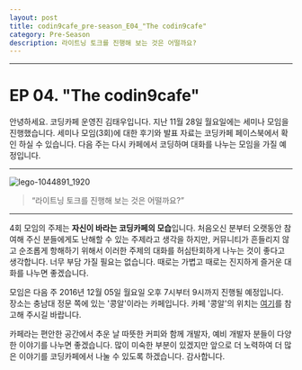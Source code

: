 ```yaml
---
layout: post
title: codin9cafe_pre-season_E04_"The codin9cafe"
category: Pre-Season 
description: 라이트닝 토크를 진행해 보는 것은 어떨까요?
---
```


---
# EP 04. "The codin9cafe"

안녕하세요. 코딩카페 운영진 김태우입니다.
지난 11월 28일 월요일에는 세미나 모임을 진행했습니다. 세미나 모임(3회)에 대한 후기와 발표 자료는 코딩카페 페이스북에서 확인 하실 수 있습니다.
다음 주는 다시 카페에서 코딩하며 대화를 나누는 모임을 가질 예정입니다.

---

![lego-1044891_1920](https://cloud.githubusercontent.com/assets/6007758/20835614/f798fd4c-b8de-11e6-9388-3d7c895aec76.jpg)

> “라이트닝 토크를 진행해 보는 것은 어떨까요?”

---


4회 모임의 주제는 **자신이 바라는 코딩카페의 모습**입니다.
처음오신 분부터 오랫동안 참여해 주신 분들에게도 난해할 수 있는 주제라고 생각을 하지만, 
커뮤니티가 흔들리지 않고 순조롭게 항해하기 위해서 이러한 주제의 대화를 허심탄회하게 나누는 것이 좋다고 생각합니다.
너무 부담 가질 필요는 없습니다. 때로는 가볍고 때로는 진지하게 즐거운 대화를 나누면 좋겠습니다.


모임은 다음 주 2016년 12월 05일 월요일 오후 7시부터 9시까지 진행될 예정입니다. 장소는 충남대 정문 쪽에 있는 '콩알'이라는 카페입니다.
카페 '콩알'의 위치는 [여기](http://map.naver.com/?perimeter=0&lng=29b6dd19e87bfbd53e904290a0361e91&pinId=33152559&pinType=site&dlevel=11&lat=a526170cff32608caeab4b0b1962922f&enc=b64)를 참고해 주시길 바랍니다.


카페라는 편안한 공간에서 추운 날 따뜻한 커피와 함께 개발자, 예비 개발자 분들이 다양한 이야기를 나누면 좋겠습니다.
많이 미숙한 부분이 있겠지만 앞으로 더 노력하여 더 많은 이야기를 코딩카페에서 나눌 수 있도록 하겠습니다. 감사합니다.

